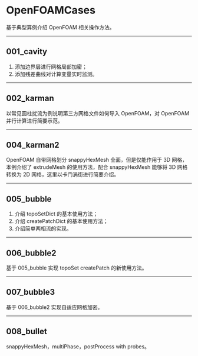 # OpenFOAMCases
基于典型算例介绍 OpenFOAM 相关操作方法。

---
## 001_cavity
1. 添加边界层进行网格局部加密；
2. 添加残差曲线对计算变量实时监测。

---
## 002_karman
以常见圆柱扰流为例说明第三方网格文件如何导入 OpenFOAM，对 OpenFOAM 并行计算进行简要示范。

---
## 004_karman2
OpenFOAM 自带网格划分 snappyHexMesh 全面，但是仅能作用于 3D 网格，本例介绍了 extrudeMesh 的使用方法，配合 snappyHexMesh 能够将 3D 网格转换为 2D 网格，这里以卡门涡街进行简要介绍。 

---
## 005_bubble
1. 介绍 topoSetDict 的基本使用方法；
2. 介绍 createPatchDict 的基本使用方法；
3. 介绍简单两相流的实现。

---
## 006_bubble2
基于 005_bubble 实现 topoSet createPatch 的新使用方法。

---
## 007_bubble3
基于 006_bubble2 实现自适应网格加密。

---
## 008_bullet
snappyHexMesh，multiPhase，postProcess with probes。
